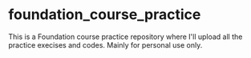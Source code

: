 # foundation_course_practice
This is a Foundation course practice repository where I'll upload all the practice execises and codes. Mainly for personal use only. 
